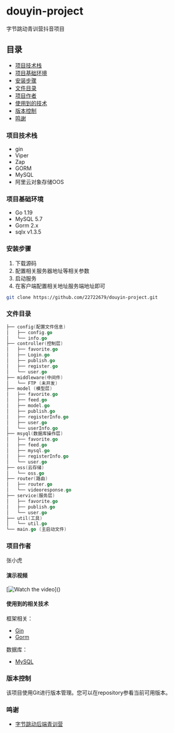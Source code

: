 # douyin-project
字节跳动青训营抖音项目

## 目录
- [项目技术栈](#项目技术栈)
- [项目基础环境](#项目基础环境)
- [安装步骤](#安装步骤)
- [文件目录](#文件目录)
- [项目作者](#项目作者)
- [使用到的技术](#使用到的技术)
- [版本控制](#版本控制)
- [鸣谢](#鸣谢)
### 项目技术栈

- gin
- Viper
- Zap
- GORM
- MySQL
- 阿里云对象存储OOS

### 项目基础环境
- Go 1.19
- MySQL 5.7
- Gorm 2.x
- sqlx v1.3.5

### 安装步骤
1. 下载源码
2. 配置相关服务器地址等相关参数
3. 启动服务
4. 在客户端配置相关地址服务端地址即可
```sh
git clone https://github.com/22722679/douyin-project.git
```
### 文件目录
```go
├── config(配置文件信息)
│   ├── config.go
│   └── info.go
├── controller(控制层)
│   ├── favorite.go
│   ├── Login.go
│   ├── publish.go
│   ├── register.go
│   └── user.go
├── middleware(中间件)
│   └── FTP (未开发)
├── model (模型层)
│   ├── favorite.go
│   ├── feed.go
│   ├── model.go
│   ├── publish.go
│   ├── registerInfo.go
│   ├── user.go
│   └── userInfo.go
├── msyql(数据库操作层)
│   ├── favorite.go
│   ├── feed.go
│   ├── mysql.go
│   ├── registerInfo.go
│   └── user.go
├── oss(云存储)
│   └── oss.go
├── router(路由)
│   ├── router.go
│   └── videoresponse.go
├── service(服务层)
│   ├── favorite.go
│   ├── publish.go
│   └── user.go
├── util(工具)
│   └── util.go
└── main.go (主启动文件)
```

### 项目作者
 张小虎
 
#### 演示视频
[![Watch the video]([https://lf3-static.bytednsdoc.com/obj/eden-cn/wthJoabvf_lm_tyvmahsWgpi/ljhwZthlaukjlkulzlp/images/introduce.png](https://lf3-static.bytednsdoc.com/obj/eden-cn/wthJoabvf_lm_tyvmahsWgpi/ljhwZthlaukjlkulzlp/images/content1.png))]()

#### 使用到的相关技术
框架相关：
- [Gin](https://gin-gonic.com/docs/)
- [Gorm](https://gorm.io/docs/)

数据库：
- [MySQL](https://dev.mysql.com/doc/)
### 版本控制

该项目使用Git进行版本管理。您可以在repository参看当前可用版本。

### 鸣谢

- [字节跳动后端青训营](https://youthcamp.bytedance.com/)
